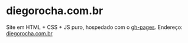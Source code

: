 diegorocha.com.br
===============

Site em HTML + CSS + JS puro, hospedado com o [gh-pages](https://pages.github.com/).
Endereço: [diegorocha.com.br](http://diegorocha.com.br/)

